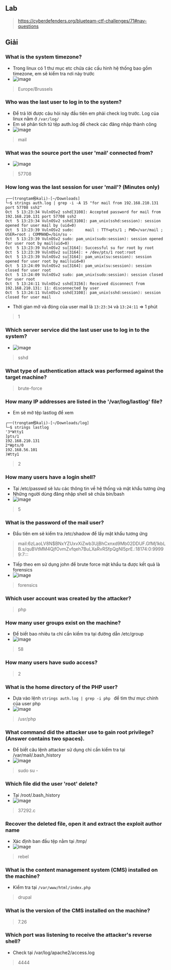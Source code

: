 ## Lab 
> https://cyberdefenders.org/blueteam-ctf-challenges/71#nav-questions
## Giải
### What is the system timezone?
- Trong linux có 1 thư mục etc chứa các cấu hình hệ thống bao gồm timezone, em sẽ kiểm tra nơi này trước 
- ![image](image/1.PNG)
> Europe/Brussels
### Who was the last user to log in to the system?
- Để trả lời được câu hỏi này đầu tiên em phải check log trước. Log của linux nằm ở `/var/log/`
- Em sẽ phân tích từ tệp auth.log để check các đăng nhập thành công 
- ![image](image/2.PNG)
> mail
### What was the source port the user 'mail' connected from?
- ![image](image/3.PNG)
> 57708
### How long was the last session for user 'mail'? (Minutes only)
```
┌──(trongtam㉿kali)-[~/Downloads]
└─$ strings auth.log | grep -i -A 15 "for mail from 192.168.210.131 port 57708 ssh2"
Oct  5 13:23:34 VulnOSv2 sshd[3108]: Accepted password for mail from 192.168.210.131 port 57708 ssh2
Oct  5 13:23:34 VulnOSv2 sshd[3108]: pam_unix(sshd:session): session opened for user mail by (uid=0)
Oct  5 13:23:39 VulnOSv2 sudo:     mail : TTY=pts/1 ; PWD=/var/mail ; USER=root ; COMMAND=/bin/su -
Oct  5 13:23:39 VulnOSv2 sudo: pam_unix(sudo:session): session opened for user root by mail(uid=0)
Oct  5 13:23:39 VulnOSv2 su[3164]: Successful su for root by root
Oct  5 13:23:39 VulnOSv2 su[3164]: + /dev/pts/1 root:root
Oct  5 13:23:39 VulnOSv2 su[3164]: pam_unix(su:session): session opened for user root by mail(uid=0)
Oct  5 13:24:09 VulnOSv2 su[3164]: pam_unix(su:session): session closed for user root
Oct  5 13:24:09 VulnOSv2 sudo: pam_unix(sudo:session): session closed for user root
Oct  5 13:24:11 VulnOSv2 sshd[3156]: Received disconnect from 192.168.210.131: 11: disconnected by user
Oct  5 13:24:11 VulnOSv2 sshd[3108]: pam_unix(sshd:session): session closed for user mail

```
- Thời gian mở và đóng của user mail là `13:23:34` và `13:24:11` => 1 phút
> 1
### Which server service did the last user use to log in to the system?
- ![image](image/4.PNG)
> sshd
### What type of authentication attack was performed against the target machine?
> brute-force
### How many IP addresses are listed in the '/var/log/lastlog' file?
- Em sẽ mở tệp lastlog để xem 
```
┌──(trongtam㉿kali)-[~/Downloads/log]
└─$ strings lastlog 
'3*Wtty1
]pts/1
192.168.210.131
2*Wpts/0
192.168.56.101
)Wtty1
```
> 2
### How many users have a login shell?
- Tại /etc/passwd sẽ lưu các thông tin về hệ thống và mật khẩu tương ứng 
- Những người dùng đăng nhập shell sẽ chứa bin/bash
- ![image](image/5.PNG)
> 5
### What is the password of the mail user?
- Đầu tiên em sẽ kiểm tra /etc/shadow để lấy mật khẩu tương ứng 
> mail:$6$zLaoLV8N$BNxYZUxvXiZwb3UjBhCxnxd9Mb02DDUF.GfMj1kbLB.s/quBVtMM4QjfOvmZvfqeh7BuLXaRvRSfpQgNI5prE.:18174:0:99999:7:::
- Tiếp theo em sử dụng john để brute force mật khẩu ta được kết quả là forensics
- ![image](image/6.PNG)
> forensics
### Which user account was created by the attacker?
> php
### How many user groups exist on the machine?
- Để biết bao nhiêu ta chỉ cần kiểm tra tại đường dẫn /etc/group
- ![image](image/7.PNG)
> 58
### How many users have sudo access?
> 2
### What is the home directory of the PHP user?
- Dựa vào lệnh ` strings auth.log | grep -i php  ` để tìm thư mục chính của user php
- ![image](image//8.PNG)
> /usr/php
### What command did the attacker use to gain root privilege? (Answer contains two spaces).
- Để biết câu lệnh attacker sử dụng chỉ cần kiểm tra tại /var/mail/.bash_history
- ![image](image//9.PNG)
> sudo su -
### Which file did the user 'root' delete?
- Tại /root/.bash_history
- ![image](image//10.PNG)
> 37292.c
### Recover the deleted file, open it and extract the exploit author name
- Xác định ban đầu tệp nằm tại /tmp/
- ![image](image//11.PNG)
> rebel
### What is the content management system (CMS) installed on the machine?
- Kiểm tra tại `/var/www/html/index.php` 
> drupal
### What is the version of the CMS installed on the machine?
> 7.26
### Which port was listening to receive the attacker's reverse shell?
- Check tại /var/log/apache2/access.log
> 4444